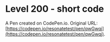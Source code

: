 # Level 200 - short code

A Pen created on CodePen.io. Original URL: [https://codepen.io/resonatetest/pen/qwGwqj](https://codepen.io/resonatetest/pen/qwGwqj).


